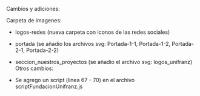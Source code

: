 Cambios y adiciones:

Carpeta de imagenes:
- logos-redes (nueva carpeta con iconos de las redes sociales)
- portada (se añadio los archivos svg: Portada-1-1, Portada-1-2, Portada-2-1, Portada-2-2)
- seccion_nuestros_proyectos (se añadio el archivo svg: logos_unifranz)
Otros cambios:

- Se agrego un script (linea 67 - 70) en el archivo scriptFundacionUnifranz.js

